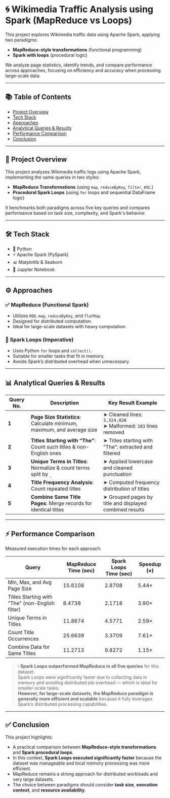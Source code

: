 # 🌀 Wikimedia Traffic Analysis using Spark (MapReduce vs Loops)

This project explores Wikimedia traffic data using Apache Spark, applying two paradigms:
- **MapReduce-style transformations** (functional programming)
- **Spark with loops** (procedural logic)

We analyze page statistics, identify trends, and compare performance across approaches, focusing on efficiency and accuracy when processing large-scale data.

---

## 📚 Table of Contents

- [Project Overview](#project-overview)
- [Tech Stack](#tech-stack)
- [Approaches](#approaches)
- [Analytical Queries & Results](#analytical-queries--results)
- [Performance Comparison](#performance-comparison)
- [Conclusion](#conclusion)

---

## 📌 Project Overview

This project analyzes Wikimedia traffic logs using Apache Spark, implementing the same queries in two styles:
- **MapReduce Transformations** (using `map`, `reduceByKey`, `filter`, etc.)
- **Procedural Spark Loops** (using `for` loops and sequential DataFrame logic)

It benchmarks both paradigms across five key queries and compares performance based on task size, complexity, and Spark's behavior.

---

## 🛠 Tech Stack

- 🐍 Python
- ⚡ Apache Spark (PySpark)
- 📊 Matplotlib & Seaborn
- 📁 Jupyter Notebook

---

## ⚙️ Approaches

### ✅ MapReduce (Functional Spark)
- Utilizes `RDD.map`, `reduceByKey`, and `flatMap`.
- Designed for distributed computation.
- Ideal for large-scale datasets with heavy computation.

### 🔁 Spark Loops (Imperative)
- Uses Python `for` loops and `collect()`.
- Suitable for smaller tasks that fit in memory.
- Avoids Spark’s distributed overhead when unnecessary.

---

## 📊 Analytical Queries & Results

| Query No. | Description                                                                 | Key Result Example                                                 |
|-----------|-----------------------------------------------------------------------------|---------------------------------------------------------------------|
| **1**     | **Page Size Statistics**: Calculate minimum, maximum, and average size     | ➤ Cleaned lines: `3,324,026` <br> ➤ Malformed: `103` lines removed |
| **2**     | **Titles Starting with “The”**: Count such titles & non-English ones       | ➤ Titles starting with “The”: extracted and filtered               |
| **3**     | **Unique Terms in Titles**: Normalize & count terms split by `_`           | ➤ Applied lowercase and cleaned punctuation                        |
| **4**     | **Title Frequency Analysis**: Count repeated titles                        | ➤ Computed frequency distribution of titles                        |
| **5**     | **Combine Same Title Pages**: Merge records for identical titles           | ➤ Grouped pages by title and displayed combined results            |

---

## ⚡ Performance Comparison

Measured execution times for each approach:

| Query                                           | MapReduce Time (sec) | Spark Loops Time (sec) | Speedup (×) |
|------------------------------------------------|-----------------------|-------------------------|-------------|
| Min, Max, and Avg Page Size                    | 15.6108               | 2.8708                  | 5.44×       |
| Titles Starting with "The" (non-English filter)| 8.4738                | 2.1718                  | 3.90×       |
| Unique Terms in Titles                         | 11.8674               | 4.5771                  | 2.59×       |
| Count Title Occurrences                        | 25.6639               | 3.3709                  | 7.61×       |
| Combine Data for Same Titles                   | 11.2713               | 9.8272                  | 1.15×       |

> ℹ️ **Spark Loops outperformed MapReduce in all five queries** for this dataset.  
> Spark Loops were significantly faster due to collecting data in memory and avoiding distributed job overhead — which is ideal for smaller-scale tasks.  
> **However, for large-scale datasets, the MapReduce paradigm is generally more efficient and scalable** because it fully leverages Spark’s distributed processing capabilities.

---

## ✅ Conclusion

This project highlights:
- A practical comparison between **MapReduce-style transformations** and **Spark procedural loops**.
- In this context, **Spark Loops executed significantly faster** because the dataset was manageable and local memory processing was more efficient.
- MapReduce remains a strong approach for distributed workloads and very large datasets.
- The choice between paradigms should consider **task size**, **execution context**, and **resource availability**.

